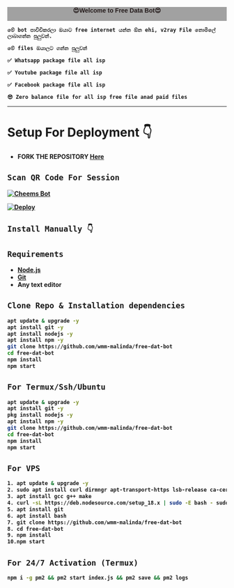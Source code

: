 

<p style="align-items: center;color: rgb(37, 28, 28);font-family: 'Lucida Sans', 'Lucida Sans Regular', 'Lucida Grande', 'Lucida Sans Unicode', Geneva, Verdana, sans-serif;font-weight: bold;justify-content: center;background-color: rgba(100, 100, 100, 0.6);" align='center'><b>😍Welcome to Free Data Bot😍<br><br>

    මේ bot පාවිචිකරලා ඔයාට free internet යන්න ඕන ehi, v2ray File නොමිලේ ලාබාගන්න පුලුවන්.
    
    මේ files ඔයාලට ගන්න පුලුවන්
    
    ✅ Whatsapp package file all isp
    
    ✅ Youtube package file all isp
    
    ✅ Facebook package file all isp
    
    😎 Zero balance file for all isp free file anad paid files

    

-------


# Setup For Deployment 👇

- FORK THE REPOSITORY [Here](https://github.com/wmm-malinda/free-dat-bot/fork)

## `Scan QR Code For Session`
[![Cheems Bot](https://repl.it/badge/github/quiec/whatsasena)](https://replit.com/@DGXeon/Cheems-Bot-Multi-Device-Qr-Code-Generator?output%20only=1&lite=1#index.js)



[![Deploy](https://www.herokucdn.com/deploy/button.svg)](https://heroku.com/deploy?template=https://github.com/wmm-malinda/free-dat-bot/)
## `Install Manually 👇`
## `Requirements`
* [Node.js](https://nodejs.org/en/)
* [Git](https://git-scm.com/downloads)
* Any text editor
## `Clone Repo & Installation dependencies`
```bash
apt update & upgrade -y
apt install git -y
apt install nodejs -y 
apt install npm -y 
git clone https://github.com/wmm-malinda/free-dat-bot
cd free-dat-bot
npm install
npm start
```
## `For Termux/Ssh/Ubuntu`
```bash
apt update & upgrade -y
apt install git -y
pkg install nodejs -y 
apt install npm -y 
git clone https://github.com/wmm-malinda/free-dat-bot
cd free-dat-bot
npm install
npm start
```
## `For VPS`
```bash
1. apt update & upgrade -y
2. sudo apt install curl dirmngr apt-transport-https lsb-release ca-certificates vim
3. apt install gcc g++ make
4. curl -sL https://deb.nodesource.com/setup_18.x | sudo -E bash - sudo apt install nodejscurl -sL https://dl.yarnpkg.com/debian/pubkey.gpg | sudo apt-key   add echo "deb https://dl.yarnpkg.com/debian/ stable main" | sudo tee /etc/apt/sources.list.d/yarn.list sudo apt update && sudo apt install yarn
5. apt install git 
6. apt install bash
7. git clone https://github.com/wmm-malinda/free-dat-bot
8. cd free-dat-bot
9. npm install
10.npm start    
```
## `For 24/7 Activation (Termux)`
```bash
npm i -g pm2 && pm2 start index.js && pm2 save && pm2 logs
```
